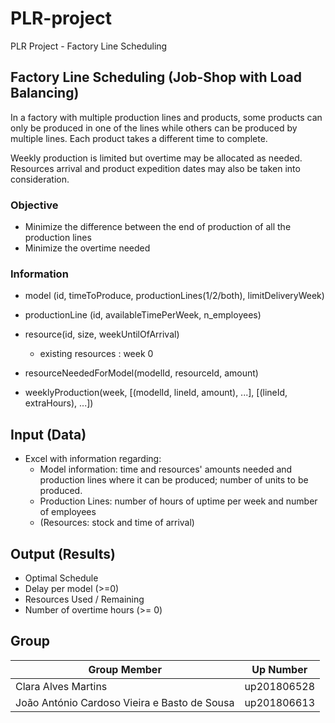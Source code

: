 # PLR-project

PLR Project - Factory Line Scheduling

## Factory Line Scheduling (Job-Shop with Load Balancing)

In a factory with multiple production lines and products,
some products can only be produced in one of the lines
while others can be produced by multiple lines.
Each product takes a different time to complete.

Weekly production is limited but overtime may be allocated as needed.
Resources arrival and product expedition dates may also be taken into consideration.

### Objective

- Minimize the difference between the end of production of all the production lines
- Minimize the overtime needed

### Information

- model (id, timeToProduce, productionLines(1/2/both), limitDeliveryWeek)
- productionLine (id, availableTimePerWeek, n_employees)
- resource(id, size, weekUntilOfArrival)
  - existing resources : week 0
- resourceNeededForModel(modelId, resourceId, amount)

- weeklyProduction(week, [(modelId, lineId, amount), ...], [(lineId, extraHours), ...])

## Input (Data)
- Excel with information regarding:
    - Model information: time and resources' amounts needed and production lines where it can be produced; number of units to be produced.
    - Production Lines: number of hours of uptime per week and number of employees
    - (Resources: stock and time of arrival)

## Output (Results)
- Optimal Schedule
- Delay per model (>=0)
- Resources Used / Remaining
- Number of overtime hours (>= 0)


## Group

| Group Member | Up Number |
| --- | --- |
| Clara Alves Martins | up201806528 |
| João António Cardoso Vieira e Basto de Sousa | up201806613 |
